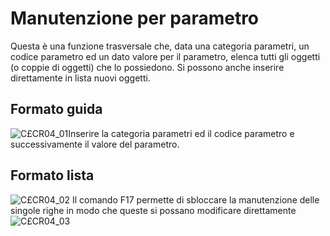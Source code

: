 # Manutenzione per parametro
Questa è una funzione trasversale che, data una categoria parametri, un codice parametro ed un dato valore per il parametro, elenca tutti gli oggetti (o coppie di oggetti) che lo possiedono.
Si possono anche inserire direttamente in lista nuovi oggetti.

## Formato guida
![C£CR04_01](http://doc.smeup.com/immagini/MBDOC_OGG-P_C£CR04/CXCR04_01.png)Inserire la categoria parametri ed il codice parametro e successivamente il valore del parametro.

## Formato lista
![C£CR04_02](http://doc.smeup.com/immagini/MBDOC_OGG-P_C£CR04/CXCR04_02.png)
Il comando F17 permette di sbloccare la manutenzione delle singole righe in modo che queste si possano modificare direttamente
![C£CR04_03](http://doc.smeup.com/immagini/MBDOC_OGG-P_C£CR04/CXCR04_03.png)